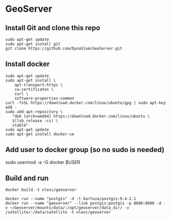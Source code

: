 # GeoServer

## Install Git and clone this repo
```
sudo apt-get update
sudo apt-get install git
git clone https://github.com/DynaSlum/GeoServer.git
```

## Install docker
```
sudo apt-get update
sudo apt-get install \
    apt-transport-https \
    ca-certificates \
    curl \
    software-properties-common
curl -fsSL https://download.docker.com/linux/ubuntu/gpg | sudo apt-key add -
sudo add-apt-repository \
   "deb [arch=amd64] https://download.docker.com/linux/ubuntu \
   $(lsb_release -cs) \
   stable"
sudo apt-get update
sudo apt-get install docker-ce
```

## Add user to docker group (so no sudo is needed)
sudo usermod -a -G docker $USER

## Build and run
```
docker build -t nlesc/geoserver

docker run --name "postgis" -d -t kartoza/postgis:9.4-2.1
docker run --name "geoserver" --link postgis:postgis -p 8080:8080 -d -v ~/Geoserver/mounts/data/:/opt/geoserver/data_dir/ -v /satellite/:/data/satellite -t nlesc/geoserver
```
